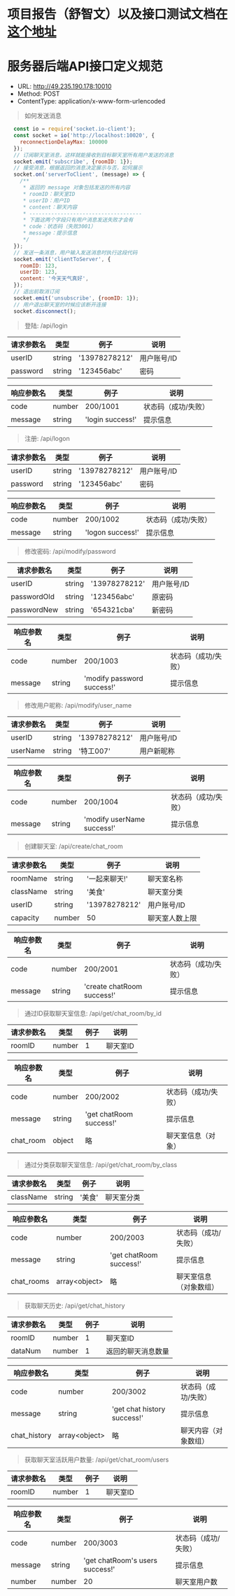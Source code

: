 # 项目报告（舒智文）以及接口测试文档在[这个地址](./docs)
# 服务器后端API接口定义规范

* URL: <http://49.235.190.178:10010>
* Method: POST
* ContentType: application/x-www-form-urlencoded

> 如何发送消息

```javascript
  const io = require('socket.io-client');
  const socket = io('http://localhost:10020', {
    reconnectionDelayMax: 100000
  });
  // 订阅聊天室消息，这样就能接收到目标聊天室所有用户发送的消息
  socket.emit('subscribe', {roomID: 1});
  // 接受消息，根据返回的消息决定展示与否，如何展示
  socket.on('serverToClient', (message) => {
    /**
     * 返回的 message 对象包括发送的所有内容
     * roomID：聊天室ID
     * userID：用户ID
     * content：聊天内容
     * ------------------------------------
     * 下面这两个字段只有用户消息发送失败才会有
     * code：状态码（失败3001）
     * message：提示信息
     */
  });
  // 发送一条消息，用户输入发送消息时执行这段代码
  socket.emit('clientToServer', {
    roomID: 123,
    userID: 123,
    content: '今天天气真好',
  });
  // 退出前取消订阅
  socket.emit('unsubscribe', {roomID: 1});
  // 用户退出聊天室的时候应该断开连接
  socket.disconnect();
```

> 登陆: /api/login

| 请求参数名 | 类型 | 例子 | 说明 |
| ---- | ---- | ---- | ---- |
| userID | string | '13978278212' | 用户账号/ID |
| password | string | '123456abc' | 密码 |

| 响应参数名 | 类型 | 例子 | 说明 |
| ---- | ---- | ---- | ---- |
| code | number | 200/1001  | 状态码（成功/失败） |
| message | string | 'login success!' | 提示信息 |

> 注册: /api/logon

| 请求参数名 | 类型 | 例子 | 说明 |
| ---- | ---- | ---- | ---- |
| userID | string | '13978278212' | 用户账号/ID |
| password | string | '123456abc' | 密码 |

| 响应参数名 | 类型 | 例子 | 说明 |
| ---- | ---- | ---- | ---- |
| code | number | 200/1002  | 状态码（成功/失败） |
| message | string | 'logon success!' | 提示信息 |

> 修改密码: /api/modify/password

| 请求参数名 | 类型 | 例子 | 说明 |
| ---- | ---- | ---- | ---- |
| userID | string | '13978278212' | 用户账号/ID |
| passwordOld | string | '123456abc' | 原密码 |
| passwordNew | string | '654321cba' | 新密码 |

| 响应参数名 | 类型 | 例子 | 说明 |
| ---- | ---- | ---- | ---- |
| code | number | 200/1003  | 状态码（成功/失败） |
| message | string | 'modify password success!' | 提示信息 |

> 修改用户昵称: /api/modify/user_name

| 请求参数名 | 类型 | 例子 | 说明 |
| ---- | ---- | ---- | ---- |
| userID | string | '13978278212' | 用户账号/ID |
| userName | string | '特工007' | 用户新昵称 |

| 响应参数名 | 类型 | 例子 | 说明 |
| ---- | ---- | ---- | ---- |
| code | number | 200/1004  | 状态码（成功/失败） |
| message | string | 'modify userName success!' | 提示信息 |

> 创建聊天室: /api/create/chat_room

| 请求参数名 | 类型 | 例子 | 说明 |
| ---- | ---- | ---- | ---- |
| roomName | string | '一起来聊天!' | 聊天室名称 |
| className | string | '美食' | 聊天室分类 |
| userID | string | '13978278212' | 用户账号/ID |
| capacity | number | 50 | 聊天室人数上限 |

| 响应参数名 | 类型 | 例子 | 说明 |
| ---- | ---- | ---- | ---- |
| code | number | 200/2001  | 状态码（成功/失败） |
| message | string | 'create chatRoom success!' | 提示信息 |

> 通过ID获取聊天室信息: /api/get/chat_room/by_id

| 请求参数名 | 类型 | 例子 | 说明 |
| ---- | ---- | ---- | ---- |
| roomID | number | 1 | 聊天室ID |

| 响应参数名 | 类型 | 例子 | 说明 |
| ---- | ---- | ---- | ---- |
| code | number | 200/2002  | 状态码（成功/失败） |
| message | string | 'get chatRoom success!' | 提示信息 |
| chat_room | object | 略 | 聊天室信息（对象） |

> 通过分类获取聊天室信息: /api/get/chat_room/by_class

| 请求参数名 | 类型 | 例子 | 说明 |
| ---- | ---- | ---- | ---- |
| className | string | '美食' | 聊天室分类 |

| 响应参数名 | 类型 | 例子 | 说明 |
| ---- | ---- | ---- | ---- |
| code | number | 200/2003  | 状态码（成功/失败） |
| message | string | 'get chatRoom success!' | 提示信息 |
| chat_rooms | array\<object\> | 略 | 聊天室信息（对象数组）|

> 获取聊天历史: /api/get/chat_history

| 请求参数名 | 类型 | 例子 | 说明 |
| ---- | ---- | ---- | ---- |
| roomID | number | 1 | 聊天室ID |
| dataNum | number | 1 | 返回的聊天消息数量 |

| 响应参数名 | 类型 | 例子 | 说明 |
| ---- | ---- | ---- | ---- |
| code | number | 200/3002  | 状态码（成功/失败） |
| message | string | 'get chat history success!' | 提示信息 |
| chat_history | array\<object\> | 略 | 聊天内容（对象数组）|

> 获取聊天室活跃用户数量: /api/get/chat_room/users

| 请求参数名 | 类型 | 例子 | 说明 |
| ---- | ---- | ---- | ---- |
| roomID | number | 1 | 聊天室ID |

| 响应参数名 | 类型 | 例子 | 说明 |
| ---- | ---- | ---- | ---- |
| code | number | 200/3003  | 状态码（成功/失败） |
| message | string | 'get chatRoom's users success!' | 提示信息 |
| number | number | 20 | 聊天室用户数 |
